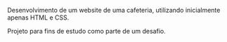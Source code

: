Desenvolvimento de um website de uma cafeteria, utilizando inicialmente apenas HTML e CSS.

Projeto para fins de estudo como parte de um desafio.
